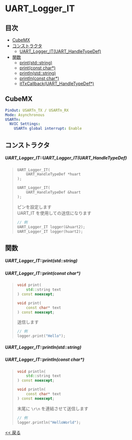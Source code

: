 # UART_Logger_IT

## 目次
- [CubeMX](#cubemx)
- [コンストラクタ](#コンストラクタ)
  - [UART_Logger_IT(UART_HandleTypeDef)](#uart_logger_ituart_logger_ituart_handletypedef)
- [関数](#関数)
  - [print(std::string)](#uart_logger_itprintstdstring)
  - [print(const char*)](#uart_logger_itprintconst-char)
  - [println(std::string)](#uart_logger_itprintlnstdstring)
  - [println(const char*)](#uart_logger_itprintlnconst-char)
  - [itTxCallback(UART_HandleTypeDef*)](#uart_logger_itittxcallbackuart_handletypedef)

## CubeMX
```yaml
PinOut: USARTn_TX / USARTn_RX
Mode: Asynchronous
USARTn:
  NVIC Settings:
    USARTn global interrupt: Enable
```

## コンストラクタ
##### UART_Logger_IT::UART_Logger_IT(UART_HandleTypeDef)
> ```c++
> UART_Logger_IT(
>     UART_HandleTypeDef *huart
> );
> ```
> ```c++
> UART_Logger_IT(
>     UART_HandleTypeDef &huart
> );
> ```
> ピンを設定します  
> UART_IT を使用しての送信になります  
> ```c++
> // 例
> UART_Logger_IT logger(&huart2);
> UART_Logger_IT logger(huart2);
> ```

## 関数
##### UART_Logger_IT::print(std::string)
##### UART_Logger_IT::print(const char*)
> ```c++
> void print(
>     std::string text
> ) const noexcept;
> 
> void print(
>     const char* text
> ) const noexcept;
> ```
> 送信します  
> ```c++
> // 例
> logger.print("Hello");
> ```

##### UART_Logger_IT::println(std::string)
##### UART_Logger_IT::println(const char*)
> ```c++
> void println(
>     std::string text
> ) const noexcept;
> 
> void println(
>     const char* text
> ) const noexcept;
> ```
> 末尾に `\r\n` を連結させて送信します  
> ```c++
> // 例
> logger.println("HelloWorld");
> ```

[<< 戻る](../README.md)